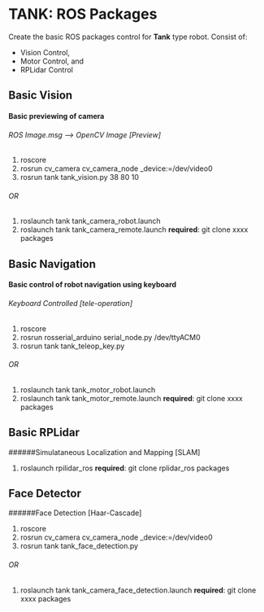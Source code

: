 # TANK: ROS Packages

Create the basic ROS packages control for **Tank** type robot. Consist of:
* Vision Control,
* Motor Control, and
* RPLidar Control

## Basic Vision
#### Basic previewing of camera
###### ROS Image.msg --> OpenCV Image [Preview]
1. roscore
2. rosrun cv_camera cv_camera_node _device:=/dev/video0
3. rosrun tank tank_vision.py 38 80 10

###### OR

1. roslaunch tank tank_camera_robot.launch
2. roslaunch tank tank_camera_remote.launch
**required**: git clone xxxx packages

## Basic Navigation
#### Basic control of robot navigation using keyboard
###### Keyboard Controlled [tele-operation]
1. roscore
2. rosrun rosserial_arduino serial_node.py /dev/ttyACM0
3. rosrun tank tank_teleop_key.py

###### OR

1. roslaunch tank tank_motor_robot.launch
2. roslaunch tank tank_motor_remote.launch
**required**: git clone xxxx packages

## Basic RPLidar
######Simulataneous Localization and Mapping [SLAM]
1. roslaunch rpilidar_ros
**required**: git clone rplidar_ros packages

## Face Detector
######Face Detection [Haar-Cascade]
1. roscore
2. rosrun cv_camera cv_camera_node _device:=/dev/video0
3. rosrun tank tank_face_detection.py

###### OR

1. roslaunch tank tank_camera_face_detection.launch
**required**: git clone xxxx packages
